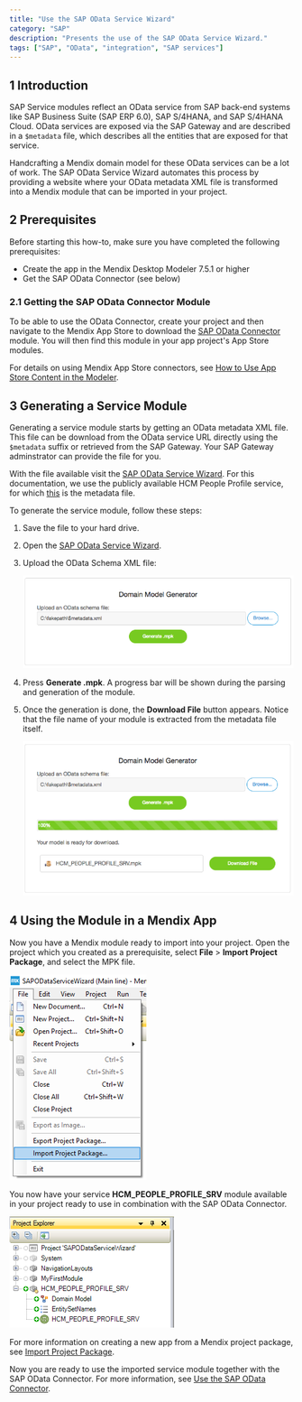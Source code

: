 ```yaml
---
title: "Use the SAP OData Service Wizard"
category: "SAP"
description: "Presents the use of the SAP OData Service Wizard."
tags: ["SAP", "OData", "integration", "SAP services"]
---
```


## 1 Introduction

SAP Service modules reflect an OData service from SAP back-end systems like SAP Business Suite (SAP ERP 6.0), SAP S/4HANA, and SAP S/4HANA Cloud. OData services are exposed via the SAP Gateway and are described in a `$metadata` file, which describes all the entities that are exposed for that service.

Handcrafting a Mendix domain model for these OData services can be a lot of work. The SAP OData Service Wizard automates this process by providing a website where your OData metadata XML file is transformed into a Mendix module that can be imported in your project.

## 2 Prerequisites

Before starting this how-to, make sure you have completed the following prerequisites:

* Create the app in the Mendix Desktop Modeler 7.5.1 or higher
* Get the SAP OData Connector (see below)

### 2.1 Getting the SAP OData Connector Module

To be able to use the OData Connector, create your project and then navigate to the Mendix App Store to download the [SAP OData Connector](https://appstore.home.mendix.com/link/app/74525/Mendix/SAP-OData-Connector) module. You will then find this module in your app project's App Store modules.

For details on using Mendix App Store connectors, see [How to Use App Store Content in the Modeler](/community/app-store/use-app-store-content-in-the-modeler).

## 3 Generating a Service Module

Generating a service module starts by getting an OData metadata XML file. This file can be download from the OData service URL directly using the `$metadata` suffix or retrieved from the SAP Gateway. Your SAP Gateway adminstrator can provide the file for you.

With the file available visit the [SAP OData Service Wizard](https://sapodatawizard.mendixcloud.com). For this documentation, we use the publicly available HCM People Profile service, for which [this](https://www.sapfioritrial.com/sap/opu/odata/sap/HCM_PEOPLE_PROFILE_SRV/$metadata) is the metadata file.

To generate the service module, follow these steps:

1. Save the file to your hard drive.
2. Open the [SAP OData Service Wizard](https://sapodatawizard.mendixcloud.com).
3.  Upload the OData Schema XML file:

    ![](attachments/use-sap-odata-service-wizard/upload_metadata.png)

4. Press **Generate .mpk**. A progress bar will be shown during the parsing and generation of the module.
5.  Once the generation is done, the **Download File** button appears. Notice that the file name of your module is extracted from the metadata file itself.

    ![](attachments/use-sap-odata-service-wizard/download_metadata.png)


## 4 Using the Module in a Mendix App

Now you have a Mendix module ready to import into your project. Open the project which you created as a prerequisite, select **File** > **Import Project Package**, and select the MPK file.

![](attachments/use-sap-odata-service-wizard/import_into_model.png)

You now have your service **HCM\_PEOPLE\_PROFILE\_SRV** module available in your project ready to use in combination with the SAP OData Connector.

![](attachments/use-sap-odata-service-wizard/project_explorer.png)

For more information on creating a new app from a Mendix project package, see [Import Project Package](/refguide/import-project-package-dialog).

Now you are ready to use the imported service module together with the SAP OData Connector. For more information, see [Use the SAP OData Connector](/howto/sap/use-sap-odata-connector).
